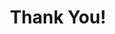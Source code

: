---
title: "Thank You!"
description: "Thank you for your interest. We'll be in touch soon."
layout: "single"

sections:
  - type: "content"
    class: "about"
    style: "margin-bottom: 4rem;"
    content: |
      ## Your Message Has Been Received
      
      Your submission has been received successfully. I appreciate you taking the time to reach out, and I'm excited to help you grow your business.

  - type: "grid"
    class: "services"
    style: "margin-bottom: 4rem;"
    header:
      title: "What Happens Next?"
      subtitle: "Here's what you can expect from me"
    grid_class: "grid-3"
    items:
      - title: "Email Inquiries"
        description: "I typically respond within **24-48 hours** during business days with personalized insights for your situation."
      - title: "Workshop Applications"
        description: "You'll receive confirmation and detailed next steps within **2 business days** of your application."
      - title: "Newsletter Subscriptions"
        description: "Welcome email with valuable resources and actionable insights sent **immediately** to your inbox."

  - type: "content"
    class: "services"
    style: "margin-bottom: 4rem;"
    content: |
      ## What You'll Receive
      
      Depending on what you signed up for, you'll get access to:
      
      - **Workshop details and enrollment information** — Complete program breakdowns with clear next steps
      - **Valuable resources and actionable insights** — Immediately applicable strategies for your business
      - **Updates on new AI solutions and business strategies** — Stay ahead with the latest marketing innovations
      - **Exclusive content not available elsewhere** — Insider knowledge reserved for my community

  - type: "grid"
    class: "services"
    style: "margin-bottom: 4rem;"
    header:
      title: "Explore While You Wait"
      subtitle: "Get started with these valuable resources"
    grid_class: "grid-3"
    items:
      - title: "AI Solutions"
        description: "LinkedIn content, Instagram posts, and blog article services that drive results for professional service businesses."
        link:
          url: "/ai-solutions/"
          text: "Explore Solutions"
      - title: "Workshops"
        description: "100 Day Lead Generation Sprint program designed to scale your lead generation system and create a process."
        link:
          url: "/workshops/"
          text: "View Workshops"
      - title: "Blog"
        description: "Latest insights on marketing, business growth, and AI-powered strategies that actually work."
        link:
          url: "/blog/"
          text: "Read Articles"

  - type: "content"
    class: "about"
    content: |
      ### Need Help?
      
      **Questions?** Feel free to send an email to me anytime. I read and respond to every message personally.
---